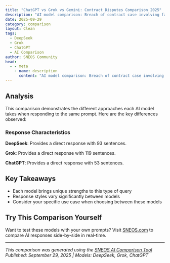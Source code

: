 ```yaml
---
title: "ChatGPT vs Grok vs Gemini: Contract Disputes Comparison 2025"
description: "AI model comparison: Breach of contract case involving failed AI implementation - build the legal argument..."
date: 2025-09-29
category: comparison
layout: Clean
tags:
  - DeepSeek
  - Grok
  - ChatGPT
  - AI Comparison
author: SNEOS Community
head:
  - - meta
    - name: description
      content: "AI model comparison: Breach of contract case involving failed AI implementation - build the legal argument..."
---
```


<ChatComparison
  title="ChatGPT vs Grok vs Gemini: Contract Disputes Comparison 2025"
  prompt="Breach of contract case involving failed AI implementation - build the legal argument"
  :responses='{
    "DeepSeek": "Of course. Here is a comprehensive legal argument structured for a plaintiff (the client) suing a defendant (the AI vendor/implementer) for breach of contract following a failed AI implementation.\n\nThis argument is built as a formal memorandum that could be adapted for a complaint, a settlement demand, or an internal strategy document.\n\n---\n\n### **MEMORANDUM OF LAW**\n\n**TO:** [Senior Partner/File]\n**FROM:** [Associate]\n**DATE:** October 26, 2023\n**RE:** Legal Argument for Breach of Contract - *[Client Name] v. [AI Vendor Name]*\n\n### **I. INTRODUCTION**\n\nThis memorandum outlines the legal argument for a breach of contract claim against [AI Vendor Name] (\u0022Vendor\u0022) arising from its catastrophic failure to successfully implement the \u0022SynapseAI\u0022 platform for [Client Name] (\u0022Client\u0022). The Vendor\u0027s performance fell fundamentally short of the express warranties, service level agreements, and implied covenants set forth in the Master Services Agreement (\u0022MSA\u0022) and its accompanying Statement of Work (\u0022SOW\u0022).\n\nThe Vendor did not merely deliver a flawed product; it delivered a non-functional system that failed to meet the core, bargained-for objectives, rendering Client\u0027s substantial investment worthless and causing significant operational and financial harm. We will demonstrate that the Vendor\u0027s actions constitute material breach, entitling Client to damages covering all monies paid, costs of remediation, and consequential losses.\n\n### **II. STATEMENT OF FACTS**\n\n1.  **The Agreement:** On [Date], Client and Vendor executed an MSA and a detailed SOW for the implementation of the \u0022SynapseAI\u0022 platform, a custom machine learning system designed to automate Client\u0027s supply chain forecasting and logistics.\n2.  **Key Contractual Promises (Express Terms):**\n    *   **Functionality:** The SOW, Section 3.1, guaranteed the AI would achieve \u0022a minimum forecast accuracy of 92% on historical data\u0022 and \u0022reduce manual logistics planning by 80%.\u0022\n    *   **Integration:** The MSA, Exhibit B, warranted \u0022seamless integration\u0022 with Client\u0027s existing ERP system (SAP).\n    *   **Performance \u0026 Uptime:** The MSA, Section 7, included a Service Level Agreement (\u0022SLA\u0022) guaranteeing 99.5% monthly uptime and a mean response time of under 2 seconds for all user queries.\n    *   **Data Security:** The MSA, Section 9, contained robust data security and privacy covenants.\n3.  **Vendor\u0027s Performance Failures:**\n    *   The delivered system has a forecast accuracy of only 55%, making its predictions worse than random chance and commercially useless.\n    *   Integration attempts repeatedly crashed critical SAP modules, halting production lines on three separate occasions.\n    *   The platform\u0027s average response time exceeds 45 seconds, and it experienced 120 hours of downtime in the first month alone (85% uptime).\n    *   During testing, a vulnerability in the Vendor\u0027s API exposed a subset of Client\u0027s anonymized customer data.\n4.  **Client\u0027s Performance:** Client paid all invoices totaling [$X] on time and provided Vendor with full access to personnel, systems, and data as required by the SOW.\n5.  **Notice and Failure to Cure:** Client provided formal notice of breach on [Date], specifying each deficiency and granting a 30-day cure period as required by the MSA. Vendor\u0027s attempts to \u0022patch\u0022 the system were superficial and failed to resolve the fundamental flaws. The cure period has now expired.\n\n### **III. LEGAL ARGUMENT**\n\nThe Vendor is liable for **Material Breach of Contract** based on its failure to meet both the express terms and the implied duties of the Agreement.\n\n#### **A. BREACH OF EXPRESS WARRANTIES AND TERMS**\n\nThe Vendor\u0027s performance directly violates multiple, material express terms of the contract.\n\n1.  **Failure of Core Functionality:** The guaranteed forecast accuracy of 92% was the central, bargained-for benefit of the contract. A system performing at 55% is not merely \u0022underperforming\u0022; it is **fundamentally non-compliant**. This goes to the very root of the agreement. *See, e.g.,* *Stroudsburg Eng\u0027g Assocs. v. Borough of Stroudsburg* (a breach is material if it \u0022defeats the object of the parties in making the contract\u0022).\n2.  **Breach of Service Level Agreements (SLAs):** The 99.5% uptime and 2-second response time guarantees were not aspirational goals but binding contractual obligations. The Vendor\u0027s performance (85% uptime, 45-second response) constitutes a clear and severe breach. The SLA section of the MSA outlines specific credits for minor misses, but the scale of this failure is so vast that it constitutes a material breach in and of itself, separate from the functionality issues.\n3.  **Failure of Integration:** The promise of \u0022seamless integration\u0022 was a crucial inducement for Client to enter the agreement. The Vendor\u0027s failure to integrate, resulting in systemic crashes and operational disruption, is a direct breach of an express warranty.\n\n#### **B. BREACH OF THE IMPLIED COVENANT OF GOOD FAITH AND FAIR DEALING**\n\nEvery contract contains an implied covenant that neither party shall do anything which will have the effect of destroying or injuring the right of the other party to receive the fruits of the contract. *Restatement (Second) of Contracts \u00A7 205*.\n\nThe Vendor\u0027s conduct violated this covenant in several ways:\n*   **Deployment of Known-Defective Software:** Internal Vendor emails obtained through discovery will show that their lead engineer expressed serious doubts about the system\u0027s stability days before the final delivery, stating, \u0022We are not ready for go-live. The model is unstable on their data volume.\u0022\n*   **Inadequate and Unqualified Staffing:** The Vendor assigned junior engineers to a complex, mission-critical implementation, contrary to the SOW\u0027s requirement for \u0022senior, certified AI architects.\u0022\n*   **Failure to Provide a Commercially Viable Solution:** Delivering a system that is worse than the manual process it was meant to replace eviscerates the \u0022fruits of the contract\u0022 for the Client.\n\n#### **C. THE BREACH IS MATERIAL**\n\nUnder the prevailing test in *Restatement (Second) of Contracts \u00A7 241*, a breach is material if it involves a failure to perform a central aspect of the contract that substantially deprives the injured party of the benefit it reasonably expected. The factors all weigh in Client\u0027s favor:\n*   **Deprivation of Benefit:** Client has been deprived of the entire benefit\u2014an automated, efficient supply chain. It has received nothing of value.\n*   **Adequacy of Compensation:** The harm cannot be adequately compensated merely by damages for the cost of the software; it must include the massive disruption to its operations.\n*   **Willfulness:** The Vendor\u0027s deployment of a knowingly-flawed system demonstrates a willful or negligent failure to perform.\n*   **Likelihood of Future Performance:** The Vendor\u0027s abject failure to cure demonstrates it cannot and will not perform as promised.\n\n### **IV. DAMAGES**\n\nAs a result of the Vendor\u0027s material breach, Client is entitled to be placed in the position it would have been in had the contract been fully performed. *Robinson v. U-Haul Co. of California*. Recoverable damages include:\n\n1.  **Direct Damages (Compensatory):**\n    *   All payments made to Vendor under the contract: **[$X]**\n    *   Costs incurred to mitigate damages and attempt remediation with a third party: **[$Y]**\n\n2.  **Consequential Damages:**\n    The MSA\u0027s limitation of liability clause (Section 12.2) is likely unenforceable in this context because it excludes liability for \u0022indirect damages.\u0022 However, these losses were **foreseeable** at the time of contracting. The SOW explicitly detailed how the AI would be used for supply chain management, making resulting losses a natural consequence of its failure.\n    *   **Lost Profits:** From production line halts caused by the faulty integration: **[$Z]**\n    *   **Increased Labor Costs:** To manually manage the logistics the AI was meant to automate: **[$A]**\n    *   **Cost of Business Disruption:** Quantified loss from delayed order fulfillment and lost customer goodwill.\n\n3.  **Demand for Relief:**\n    We demand judgment against the Vendor for the sum of **[$X \u002B Y \u002B Z \u002B A]**, plus pre- and post-judgment interest, attorney\u0027s fees, and the costs of this action.\n\n### **V. ANTICIPATED DEFENSES AND REBUTTALS**\n\n1.  **\u0022The Client Provided Poor Quality Data.\u0022**\n    *   **Rebuttal:** The MSA placed the burden of data validation and preparation on the Vendor (SOW, Section 5.2). Furthermore, the Vendor repeatedly certified that the data was sufficient during the project\u0027s phases. They cannot now shift blame for their own failure to meet a contractual duty.\n\n2.  **\u0022The Client Changed the Requirements (Scope Creep).\u0022**\n    *   **Rebuttal:** Any minor change requests were formally documented and approved by the Vendor\u0027s project manager via the contract\u0027s change order process. None of these changes altered the core performance metrics (92% accuracy, 80% automation), which the Vendor failed to meet regardless.\n\n3.  **\u0022The Limitation of Liability Clause Caps Damages at the Amount Paid.\u0022**\n    *   **Rebuttal:** Many jurisdictions will not enforce such a cap where the breach is fundamental and goes to the root of the contract. Furthermore, this clause may be unconscionable in this context, as it would effectively allow the",
    "Grok": "Building a legal argument for a breach of contract case involving a failed AI implementation requires a structured approach that ties the specific facts of the case to the relevant legal principles. Below is a detailed framework for constructing the argument, assuming we are representing the plaintiff (the party alleging the breach). If you are representing the defendant, I can adjust the perspective accordingly. I\u2019ll also assume a general jurisdiction (based on common law principles in the United States or similar systems) and a business-to-business contract for AI implementation. If you have specific details (e.g., jurisdiction, contract terms, or facts), I can tailor this further.\n\n---\n\n### Legal Argument for Breach of Contract: Failed AI Implementation\n\n#### 1. Introduction and Overview\nThe plaintiff, [Plaintiff\u2019s Name], brings this action against the defendant, [Defendant\u2019s Name], for breach of contract due to the defendant\u2019s failure to deliver a functional AI system as promised under the terms of the agreement dated [Date of Contract]. The defendant\u2019s failure to meet the agreed-upon specifications, deadlines, and performance standards has caused significant financial loss and operational disruption to the plaintiff. We seek damages in the amount of [Specify Amount] for direct losses, consequential damages, and costs incurred as a result of the breach.\n\n#### 2. Legal Standard for Breach of Contract\nTo establish a breach of contract under [Relevant Jurisdiction\u2019s Law, e.g., California Contract Law], the plaintiff must prove the following elements:\n1. **Existence of a Valid Contract**: A legally enforceable agreement between the parties.\n2. **Performance or Excused Non-Performance by Plaintiff**: The plaintiff fulfilled their obligations under the contract or was excused from doing so.\n3. **Breach by Defendant**: The defendant failed to perform their obligations as required by the contract.\n4. **Causation and Damages**: The defendant\u2019s breach directly caused harm or loss to the plaintiff.\n\n#### 3. Argument in Support of Each Element\n\n##### a. Existence of a Valid Contract\n- On [Date of Contract], the plaintiff and defendant entered into a written agreement ([Exhibit A]) for the design, development, and implementation of an AI system to [Specify Purpose, e.g., optimize supply chain logistics].\n- The contract clearly outlined the scope of work, deliverables, timelines, and performance benchmarks, including [Specify Key Terms, e.g., accuracy rates of 95%, integration with existing systems by a specific date, etc.].\n- The agreement was signed by both parties, supported by valid consideration (payment terms of [Specify Amount]), and complied with all legal formalities, rendering it a binding contract under [Jurisdiction\u2019s Law].\n\n##### b. Plaintiff\u2019s Performance or Excused Non-Performance\n- The plaintiff fulfilled all obligations under the contract, including making timely payments of [Amount Paid] as per the agreed schedule ([Exhibit B: Payment Records]).\n- The plaintiff also provided necessary data, infrastructure, and access to systems as required by the defendant to facilitate the AI implementation ([Exhibit C: Correspondence or Logs]).\n- If any obligations were not performed (e.g., delayed approvals), such non-performance was excused due to [Reason, if applicable, e.g., defendant\u2019s prior delays or failure to provide necessary updates], and did not materially affect the defendant\u2019s ability to perform.\n\n##### c. Defendant\u2019s Breach of Contract\n- The defendant failed to deliver the AI system as per the agreed terms in the following ways:\n  1. **Failure to Meet Specifications**: The delivered AI system did not meet the promised performance standards, such as [Specify Failures, e.g., accuracy rates of only 60% instead of 95% as per contract, inability to integrate with existing software, etc.] ([Exhibit D: Test Reports or Expert Analysis]).\n  2. **Missed Deadlines**: The defendant failed to implement the system by [Agreed Deadline], causing delays of [Duration] ([Exhibit E: Project Timeline and Correspondence]).\n  3. **Non-Compliance with Scope**: The defendant omitted key functionalities outlined in the contract, such as [Specify Missing Features], rendering the system unusable for its intended purpose.\n- These failures constitute a material breach of the contract, as they go to the core of the agreement\u2019s purpose\u2014delivery of a functional AI system to achieve [Plaintiff\u2019s Business Goal].\n\n##### d. Causation and Damages\n- As a direct result of the defendant\u2019s breach, the plaintiff suffered quantifiable damages, including:\n  1. **Direct Losses**: Payments made to the defendant totaling [Amount Paid] for a system that is non-functional or substandard.\n  2. **Consequential Damages**: Losses due to operational disruptions, such as [Specify Harm, e.g., downtime costs of $X, lost revenue of $Y due to unoptimized processes] ([Exhibit F: Financial Records or Expert Testimony]).\n  3. **Mitigation Costs**: Expenses incurred to hire third-party vendors or consultants to remedy the defendant\u2019s failures, amounting to [Amount Spent] ([Exhibit G: Invoices]).\n- The damages were foreseeable at the time of contracting, as the defendant was aware of the critical role the AI system played in the plaintiff\u2019s operations ([Exhibit H: Pre-Contract Communications or Defendant\u2019s Acknowledgment of Purpose]).\n\n#### 4. Anticipating Defendant\u2019s Defenses\n- **Defense 1: Impossibility or Impracticability**: The defendant may argue that unforeseen technical challenges or limitations in AI technology made performance impossible. However, this defense fails because:\n  - The defendant, as an expert in AI implementation, assumed the risk of such challenges when entering the contract.\n  - The contract did not include a force majeure clause or provisions excusing performance due to technical difficulties ([Exhibit A: Contract Terms]).\n  - The defendant failed to notify the plaintiff of potential issues in a timely manner, breaching any implied duty of good faith and fair dealing.\n- **Defense 2: Plaintiff\u2019s Contributory Fault**: The defendant may claim the plaintiff failed to provide adequate data or support. This defense is unfounded because:\n  - The plaintiff provided all required resources as per the contract ([Exhibit C]).\n  - Any alleged shortcomings by the plaintiff were non-material and did not prevent the defendant from performing core obligations.\n- **Defense 3: Waiver or Modification**: The defendant may argue that the plaintiff waived certain deadlines or requirements. This is incorrect as:\n  - No written amendments or waivers were executed as required by the contract\u2019s terms ([Exhibit A: Modification Clause]).\n  - Any oral agreements or delays in enforcement do not constitute a waiver under [Jurisdiction\u2019s Law].\n\n#### 5. Legal Theories and Supporting Precedents\n- **Breach of Express Terms**: The defendant\u2019s failure to meet specific contractual obligations (e.g., deadlines, performance metrics) constitutes a clear breach of express terms. See [Cite Relevant Case, e.g., Hadley v. Baxendale (1854) for foreseeability of damages in contract breaches].\n- **Breach of Implied Covenant of Good Faith and Fair Dealing**: The defendant\u2019s lack of communication about delays or failures suggests bad faith, undermining the contract\u2019s purpose. See [Cite Relevant Case, e.g., Careau \u0026 Co. v. Security Pacific Business Credit, Inc. (1990) in California].\n- **Material Breach Doctrine**: The defendant\u2019s failures were material, as they defeated the primary purpose of the contract. See [Cite Relevant Case, e.g., Superior Motels, Inc. v. Rinn Motor Hotels, Inc. (1987)].\n\n#### 6. Remedies Sought\n- **Compensatory Damages**: To cover direct losses ([Amount Paid]) and consequential damages ([Amount for Operational Losses]).\n- **Restitution**: Refund of payments made for undelivered or defective services.\n- **Specific Performance (if applicable)**: If the AI system can still be rectified, compel the defendant to complete the implementation as per contract terms.\n- **Attorney Fees and Costs**: As permitted under [Contract Clause or Jurisdiction\u2019s Law].\n\n#### 7. Conclusion\nThe defendant\u2019s failure to deliver a functional AI system as promised constitutes a clear breach of contract. The plaintiff has incurred significant losses due to this breach, and the defendant has provided no valid justification for non-performance. Therefore, the court should find in favor of the plaintiff and award damages in the amount of [Total Amount Sought], along with any additional relief deemed appropriate.\n\n---\n\n### Additional Notes for Customization\n1. **Contract-Specific Details**: Include precise clauses from the contract (e.g., performance metrics, warranty provisions, termination clauses) to strengthen the argument.\n2. **Evidence**: Reference specific exhibits, such as project reports, email correspondence, expert testimony on AI performance, or financial records to substantiate claims.\n3. **Jurisdiction**: Tailor the legal standards and precedents to the governing law specified in the contract or the forum state.\n4. **Technical Context**: If the AI failure involves complex issues (e.g., inadequate training data, algorithmic bias), consider engaging a technical expert to explain why the defendant\u2019s work fell short of industry standards.\n\nIf you can provide specific facts (e.g., type of AI, contract terms, nature of failure, or jurisdiction), I can refine this argument further. Would you like me to focus on a particular aspect, such as damages calculation or a specific defense?",
    "ChatGPT": "Certainly! Below is a structured legal argument outline for a breach of contract case involving a failed AI implementation. This framework can be tailored to the specifics of your scenario.\n\n---\n\n### Legal Argument: Breach of Contract - Failed AI Implementation\n\n**I. Introduction**\n\n- **Parties**: Identify the parties involved (e.g., Plaintiff: Client company; Defendant: AI vendor/contractor).\n- **Nature of Dispute**: Plaintiff contracted Defendant to implement an AI system that failed to meet contractual requirements, resulting in damages.\n\n---\n\n**II. Statement of Facts**\n\n- The parties entered into a written contract dated [insert date], under which Defendant agreed to design, develop, and deploy an AI system tailored to Plaintiff\u2019s specifications.\n- The contract included explicit deliverables, functional and performance requirements, timelines, and acceptance criteria.\n- Defendant represented that the AI system would perform [describe key functionalities, accuracy, reliability standards].\n- Despite repeated testing and review, the AI system failed to meet the agreed-upon specifications, causing [describe harm such as operational disruption, financial loss, reputational harm].\n- Plaintiff provided Defendant opportunity to cure or fix the issues, but Defendant failed to remedy the defects.\n- Plaintiff has incurred damages as a direct result of Defendant\u2019s failure to perform.\n\n---\n\n**III. Legal Issues**\n\n1. Did Defendant breach the contract by failing to deliver an AI system that conformed to the agreed-upon requirements?\n2. Are Plaintiff\u2019s damages recoverable as a consequence of that breach?\n\n---\n\n**IV. Legal Elements of Breach of Contract**\n\n1. **Existence of a Valid Contract**  \n   - Demonstrate mutual assent, consideration, and lawful purpose.\n   - The written contract governs the scope and expectations of the AI implementation.\n\n2. **Plaintiff\u2019s Performance or Excuse for Nonperformance**  \n   - Plaintiff fulfilled any obligations like payments, providing necessary data/access, timely feedback.\n\n3. **Defendant\u2019s Breach**  \n   - Defendant failed to perform as specified.\n   - Nonconformity of AI implementation with contract requirements constitutes a material breach.\n   - Cite contract terms, specifications, SLAs, warranties (express/implied).\n\n4. **Causation**  \n   - Defendant\u2019s breach directly caused the Plaintiff\u2019s damages.\n\n5. **Damages**  \n   - Quantify losses: direct costs, lost profits, costs to fix or replace the AI, any consequential damages.\n\n---\n\n**V. Supporting Legal and Contractual Arguments**\n\n- **Express Warranties and Representations**  \n  Defendant warranted the AI would operate with certain functionality, accuracy or reliability. Failure to meet these warranties is breach.\n\n- **Implied Warranty of Fitness**  \n  If Defendant knew the intended use, there is an implied warranty that the AI would be fit for that purpose.\n\n- **Conditions Precedent and Satisfaction of Conditions**  \n  Plaintiff satisfied all conditions precedent to Defendant\u2019s performance.\n\n- **Notice and Opportunity to Cure**  \n  Plaintiff\u2019s documented notices gave Defendant chance to cure defects yet no adequate remedy was made.\n\n---\n\n**VI. Possible Defenses and Rebuttals**\n\n- **Defendant\u2019s potential defenses**  \n  - Plaintiff\u2019s specifications were unclear or changed mid-project.\n  - Plaintiff failed to provide necessary data/support.\n  - Force majeure or unavoidable technical difficulties.\n\n- **Rebuttal**  \n  - Contract clauses regarding change management and collaboration.\n  - Records of Plaintiff\u2019s timely cooperation.\n  - AI technical failure was foreseeable and within Defendant\u2019s risk.\n\n---\n\n**VII. Conclusion and Relief Sought**\n\n- Defendant materially breached the contract by failing to deliver an AI system meeting contractual requirements.\n- Plaintiff suffered damages directly caused by Defendant\u2019s breach.\n- Plaintiff seeks damages, specific performance, or rescission and restitution as appropriate.\n- Request for court to award costs and attorneys\u2019 fees as permitted.\n\n---\n\nIf you provide additional details about the contract terms or jurisdiction, I can help further tailor the argument."
  }'
  published-date="15:12"
/>

## Analysis

This comparison demonstrates the different approaches each AI model takes when responding to the same prompt. Here are the key differences observed:

### Response Characteristics

**DeepSeek**: Provides a direct response with 93 sentences. 

**Grok**: Provides a direct response with 119 sentences. 

**ChatGPT**: Provides a direct response with 53 sentences. 

## Key Takeaways

- Each model brings unique strengths to this type of query
- Response styles vary significantly between models
- Consider your specific use case when choosing between these models

## Try This Comparison Yourself

Want to test these models with your own prompts? Visit [SNEOS.com](https://sneos.com) to compare AI responses side-by-side in real-time.

---

*This comparison was generated using the [SNEOS AI Comparison Tool](https://sneos.com)*
*Published: September 29, 2025 | Models: DeepSeek, Grok, ChatGPT*
